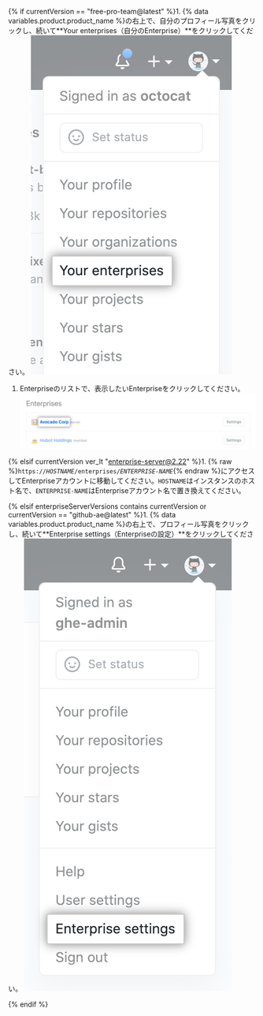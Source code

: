 {% if currentVersion == "free-pro-team@latest" %}1. {% data variables.product.product_name %}の右上で、自分のプロフィール写真をクリックし、続いて**Your enterprises（自分のEnterprise）**をクリックしてください。
  ![{% data variables.product.product_name %}のプロフィール写真のドロップダウンメニュー内の"Your enterprises"](/assets/images/help/enterprises/your-enterprises.png)

1. Enterpriseのリストで、表示したいEnterpriseをクリックしてください。 ![Enterpriseのリスト中のEnterpriseの名前](/assets/images/help/enterprises/your-enterprises-list.png)

{% elsif currentVersion ver_lt "enterprise-server@2.22" %}1. {% raw %}<code>https://<em>HOSTNAME</em>/enterprises/<em>ENTERPRISE-NAME</em></code>{% endraw %}にアクセスしてEnterpriseアカウントに移動してください。`HOSTNAME`はインスタンスのホスト名で、`ENTERPRISE-NAME`はEnterpriseアカウント名で置き換えてください。

{% elsif enterpriseServerVersions contains currentVersion or currentVersion == "github-ae@latest" %}1. {% data variables.product.product_name %}の右上で、プロフィール写真をクリックし、続いて**Enterprise settings（Enterpriseの設定）**をクリックしてください。
    ![{% data variables.product.product_name %}のプロフィール写真のドロップダウンメニュー内の"Enterprise settings"](/assets/images/enterprise/settings/enterprise-settings.png)

{% endif %}

